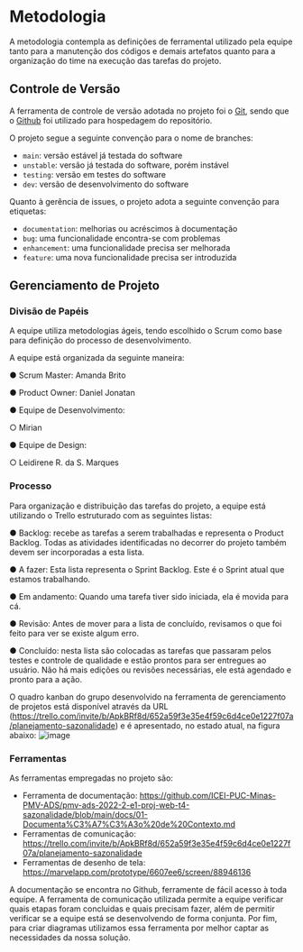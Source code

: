 # Metodologia

A metodologia contempla as definições de ferramental utilizado pela equipe tanto para a manutenção dos códigos e demais artefatos quanto para a organização do time na execução das tarefas do projeto.

## Controle de Versão

A ferramenta de controle de versão adotada no projeto foi o
[Git](https://git-scm.com/), sendo que o [Github](https://github.com)
foi utilizado para hospedagem do repositório.

O projeto segue a seguinte convenção para o nome de branches:

- `main`: versão estável já testada do software
- `unstable`: versão já testada do software, porém instável
- `testing`: versão em testes do software
- `dev`: versão de desenvolvimento do software

Quanto à gerência de issues, o projeto adota a seguinte convenção para
etiquetas:

- `documentation`: melhorias ou acréscimos à documentação
- `bug`: uma funcionalidade encontra-se com problemas
- `enhancement`: uma funcionalidade precisa ser melhorada
- `feature`: uma nova funcionalidade precisa ser introduzida

## Gerenciamento de Projeto

### Divisão de Papéis

A equipe utiliza metodologias ágeis, tendo escolhido o Scrum como base para definição do processo de desenvolvimento.

A equipe está organizada da seguinte maneira:

● Scrum Master: Amanda Brito

● Product Owner: Daniel Jonatan

● Equipe de Desenvolvimento:

○ Mirian

● Equipe de Design:

○ Leidirene R. da S. Marques

### Processo

Para organização e distribuição das tarefas do projeto, a equipe está utilizando o Trello estruturado com as seguintes listas:

● Backlog: recebe as tarefas a serem trabalhadas e representa o Product Backlog. Todas as atividades identificadas no decorrer do projeto também devem ser incorporadas a esta lista.

● A fazer: Esta lista representa o Sprint Backlog. Este é o Sprint atual que estamos trabalhando.

● Em andamento: Quando uma tarefa tiver sido iniciada, ela é movida para cá.

● Revisão: Antes de mover para a lista de concluído, revisamos o que foi feito para ver se existe algum erro.

● Concluído: nesta lista são colocadas as tarefas que passaram pelos testes e controle de qualidade e estão prontos para ser entregues ao usuário. Não há mais edições ou revisões necessárias, ele está agendado e pronto para a ação.

O quadro kanban do grupo desenvolvido na ferramenta de gerenciamento de projetos está disponível através da URL (https://trello.com/invite/b/ApkBRf8d/652a59f3e35e4f59c6d4ce0e1227f07a/planejamento-sazonalidade) e é apresentado, no estado atual, na figura abaixo:
![image](https://user-images.githubusercontent.com/114542015/194769403-86c7bb24-b5fc-4804-9317-e2cc47ed20ca.png)

### Ferramentas

As ferramentas empregadas no projeto são:

- Ferramenta de documentação: https://github.com/ICEI-PUC-Minas-PMV-ADS/pmv-ads-2022-2-e1-proj-web-t4-sazonalidade/blob/main/docs/01-Documenta%C3%A7%C3%A3o%20de%20Contexto.md
- Ferramentas de comunicação: https://trello.com/invite/b/ApkBRf8d/652a59f3e35e4f59c6d4ce0e1227f07a/planejamento-sazonalidade
- Ferramentas de desenho de tela: https://marvelapp.com/prototype/6607ee6/screen/88946136

A documentação se encontra no Github, ferramente de fácil acesso à toda equipe.
A ferramenta de comunicação utilizada permite a equipe verificar quais etapas foram concluidas e quais precisam fazer, além de permitir verificar se a equipe está se desenvolvendo de forma conjunta.
Por fim, para criar diagramas utilizamos essa ferramenta por melhor captar as necessidades da nossa solução.
